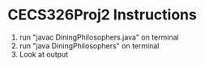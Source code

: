 # CECS326Proj2 Instructions
1. run "javac DiningPhilosophers.java" on terminal
2. run "java DiningPhilosophers" on terminal
3. Look at output 
